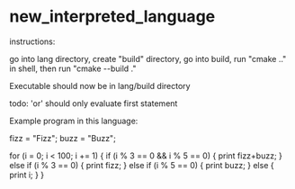 # new_interpreted_language

instructions:

go into lang directory, create "build" directory, go into build, run "cmake .."
in shell, then run "cmake --build ."

Executable should now be in lang/build directory

todo: 'or' should only evaluate first statement

Example program in this language:

fizz = "Fizz";
buzz = "Buzz";

for (i = 0; i < 100; i += 1)
{
    if (i % 3 == 0 && i % 5 == 0)
    {
        print fizz+buzz;
    }
    else if (i % 3 == 0)
    {
        print fizz;
    }
    else if (i % 5 == 0)
    {
        print buzz;
    }
    else
    {
        print i;
    }
}
